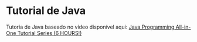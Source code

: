 # Tutorial de Java

Tutoria de Java baseado no vídeo disponível aqui: [Java Programming All-in-One Tutorial Series (6 HOURS!)](<https://www.youtube.com/watch?reload=9&v=r3GGV2TG_vw>)
